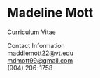 # Madeline Mott
Curriculum Vitae

Contact Information <br>
maddiemott22@vt.edu <br>
mdmott99@gmail.com <br>
(904) 206-1758


